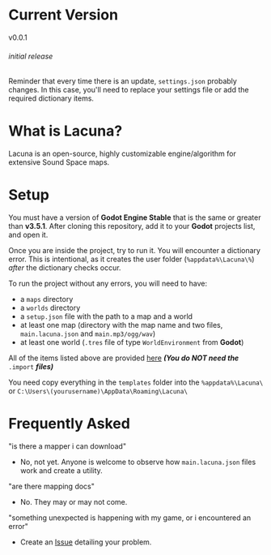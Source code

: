 # Current Version
v0.0.1
###### initial release
Reminder that every time there is an update, `settings.json` probably changes. In this case, you'll need to replace your settings file or add the required dictionary items.

# What is Lacuna?
Lacuna is an open-source, highly customizable engine/algorithm for extensive Sound Space maps.

# Setup
You must have a version of **Godot Engine Stable** that is the same or greater than **v3.5.1**.
After cloning this repository, add it to your **Godot** projects list, and open it.

Once you are inside the project, try to run it. You will encounter a dictionary error.
This is intentional, as it creates the user folder (`%appdata%\Lacuna\%`) *after* the dictionary checks occur.

To run the project without any errors, you will need to have:
- a `maps` directory
- a `worlds` directory
- a `setup.json` file with the path to a map and a world
- at least one map (directory with the map name and two files, `main.lacuna.json` and `main.mp3/ogg/wav`)
- at least one world (`.tres` file of type `WorldEnvironment` from **Godot**)

All of the items listed above are provided [here](https://github.com/Gapva/Lacuna/tree/main/templates)
***(You do NOT need the*** `.import` ***files)***

You need copy everything in the `templates` folder into the `%appdata%\Lacuna\` or `C:\Users\(yourusername)\AppData\Roaming\Lacuna\`

# Frequently Asked
"is there a mapper i can download"
- No, not yet. Anyone is welcome to observe how `main.lacuna.json` files work and create a utility.

"are there mapping docs"
- No. They may or may not come.

"something unexpected is happening with my game, or i encountered an error"
- Create an [Issue](https://github.com/Gapva/Lacuna/issues/new/choose) detailing your problem.
